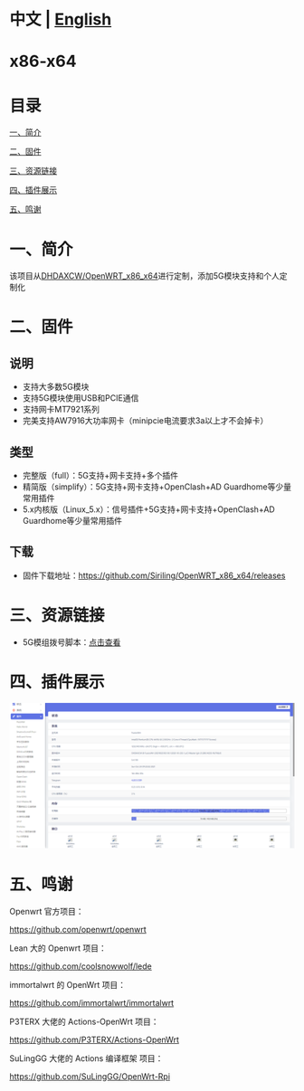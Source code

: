 # 中文 | [English](https://github.com/DHDAXCW/NanoPi-R5S-2021/blob/main/EngLish.md)
# x86-x64

# 目录

[一、简介](#一简介)

[二、固件](#二固件)

[三、资源链接](#三资源链接)

[四、插件展示](#四插件展示)

[五、鸣谢](#五鸣谢)

# 一、简介

该项目从[DHDAXCW/OpenWRT_x86_x64](https://github.com/DHDAXCW/OpenWRT_x86_x64)进行定制，添加5G模块支持和个人定制化

# 二、固件

## 说明

- 支持大多数5G模块
- 支持5G模块使用USB和PCIE通信
- 支持网卡MT7921系列
- 完美支持AW7916大功率网卡（minipcie电流要求3a以上才不会掉卡）

## 类型

- 完整版（full）：5G支持+网卡支持+多个插件
- 精简版（simplify）：5G支持+网卡支持+OpenClash+AD Guardhome等少量常用插件
- 5.x内核版（Linux_5.x）：信号插件+5G支持+网卡支持+OpenClash+AD Guardhome等少量常用插件

## 下载

- 固件下载地址：https://github.com/Siriling/OpenWRT_x86_x64/releases

# 三、资源链接

- 5G模组拨号脚本：[点击查看](https://github.com/Siriling/OpenWRT_x86_x64/tree/main/tools/5G%E6%A8%A1%E7%BB%84%E6%8B%A8%E5%8F%B7%E8%84%9A%E6%9C%AC)

# 四、插件展示
![plugins](images/plugins.png)

# 五、鸣谢

Openwrt 官方项目：

<https://github.com/openwrt/openwrt>

Lean 大的 Openwrt 项目：

<https://github.com/coolsnowwolf/lede>

immortalwrt 的 OpenWrt 项目：

<https://github.com/immortalwrt/immortalwrt>

P3TERX 大佬的 Actions-OpenWrt 项目：

<https://github.com/P3TERX/Actions-OpenWrt>

SuLingGG 大佬的 Actions 编译框架 项目：

https://github.com/SuLingGG/OpenWrt-Rpi
